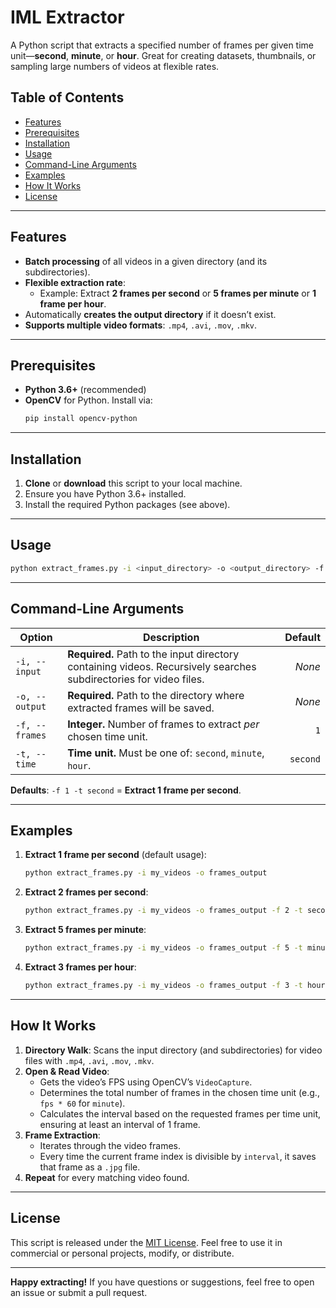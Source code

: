 
# IML Extractor

A Python script that extracts a specified number of frames per given time unit—**second**, **minute**, or **hour**. Great for creating datasets, thumbnails, or sampling large numbers of videos at flexible rates.

## Table of Contents
- [Features](#features)
- [Prerequisites](#prerequisites)
- [Installation](#installation)
- [Usage](#usage)
- [Command-Line Arguments](#command-line-arguments)
- [Examples](#examples)
- [How It Works](#how-it-works)
- [License](#license)

---

## Features

- **Batch processing** of all videos in a given directory (and its subdirectories).
- **Flexible extraction rate**:
  - Example: Extract **2 frames per second** or **5 frames per minute** or **1 frame per hour**.
- Automatically **creates the output directory** if it doesn’t exist.
- **Supports multiple video formats**: `.mp4`, `.avi`, `.mov`, `.mkv`.

---

## Prerequisites

- **Python 3.6+** (recommended)
- **OpenCV** for Python. Install via:
  ```bash
  pip install opencv-python
  ```

---

## Installation

1. **Clone** or **download** this script to your local machine.
2. Ensure you have Python 3.6+ installed.
3. Install the required Python packages (see above).

---

## Usage

```bash
python extract_frames.py -i <input_directory> -o <output_directory> -f <frames_per_unit> -t <time_unit>
```

---

## Command-Line Arguments

| **Option**        | **Description**                                                                                                               | **Default** |
|-------------------|-------------------------------------------------------------------------------------------------------------------------------|------------:|
| `-i, --input`     | **Required.** Path to the input directory containing videos. Recursively searches subdirectories for video files.             |      *None* |
| `-o, --output`    | **Required.** Path to the directory where extracted frames will be saved.                                                     |      *None* |
| `-f, --frames`    | **Integer.** Number of frames to extract *per* chosen time unit.                                                               |          `1` |
| `-t, --time`      | **Time unit.** Must be one of: `second`, `minute`, `hour`.                                                                    |  `second` |

**Defaults**: `-f 1 -t second` = **Extract 1 frame per second**.

---

## Examples

1. **Extract 1 frame per second** (default usage):
    ```bash
    python extract_frames.py -i my_videos -o frames_output
    ```
2. **Extract 2 frames per second**:
    ```bash
    python extract_frames.py -i my_videos -o frames_output -f 2 -t second
    ```
3. **Extract 5 frames per minute**:
    ```bash
    python extract_frames.py -i my_videos -o frames_output -f 5 -t minute
    ```
4. **Extract 3 frames per hour**:
    ```bash
    python extract_frames.py -i my_videos -o frames_output -f 3 -t hour
    ```

---

## How It Works

1. **Directory Walk**: Scans the input directory (and subdirectories) for video files with `.mp4`, `.avi`, `.mov`, `.mkv`.
2. **Open & Read Video**:
   - Gets the video’s FPS using OpenCV’s `VideoCapture`.
   - Determines the total number of frames in the chosen time unit (e.g., `fps * 60` for `minute`).
   - Calculates the interval based on the requested frames per time unit, ensuring at least an interval of 1 frame.
3. **Frame Extraction**:
   - Iterates through the video frames.
   - Every time the current frame index is divisible by `interval`, it saves that frame as a `.jpg` file.
4. **Repeat** for every matching video found.

---

## License

This script is released under the [MIT License](https://opensource.org/licenses/MIT). Feel free to use it in commercial or personal projects, modify, or distribute.

---

**Happy extracting!** If you have questions or suggestions, feel free to open an issue or submit a pull request.